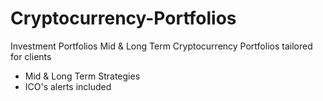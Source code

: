 # Cryptocurrency-Portfolios
Investment Portfolios Mid &amp; Long Term
Cryptocurrency Portfolios tailored for clients
- Mid & Long Term Strategies
- ICO's alerts included 
